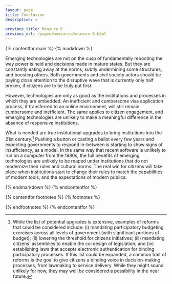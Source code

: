 ```yaml
---
layout: page
title: Conclusion
description: >
  
previous_title: Measure 6
previous_url: /pages/measures/measure-6.html
---
```


{% contentfor main %}
{% markdown %}

Emerging technologies are not on the cusp of fundamentally rebooting the way power is held and decisions made in mature states. But they are constantly eating away at the norms, subtly undermining some structures, and boosting others. Both governments and civil society actors should be paying close attention to the disruptive wave that is currently only half broken, if citizens are to be truly put first.

However, technologies are only as good as the institutions and processes in which they are embedded. An inefficient and cumbersome visa application process, if transferred to an online environment, will still remain cumbersome and inefficient. The same applies to citizen engagement, and emerging technologies are unlikely to make a meaningful difference in the absence of responsive institutions.

What is needed are true institutional upgrades to bring institutions into the 21st century.[^25] Pushing a button or casting a ballot every few years and expecting governments to respond in-between is starting to show signs of insufficiency, as a model. In the same way that recent software is unlikely to run on a computer from the 1980s, the full benefits of emerging technologies are unlikely to be reaped under institutions that do not modernize their rules and cultural norms. The real win for citizens will take place when institutions start to change their rules to match the capabilities of modern tools, and the expectations of modern publics.

{% endmarkdown %}
{% endcontentfor %}

{% contentfor footnotes %}
{% footnotes %}

[^25]: While the list of potential upgrades is extensive, examples of reforms that could be considered include: (i) mandating participatory budgeting exercises across all levels of government (with significant portions of budget); (ii) lowering the threshold for citizens initiatives; (iii) mandating citizens’ assemblies to enable the co-design of legislation; and (iv) establishing laws that accepts electronic authentication for binding participatory processes. If this list could be expanded, a common trait of reforms is the goal to give citizens a binding voice in decision-making processes, from lawmaking to service delivery. While they might sound unlikely for now, they may well be considered a possibility in the near future.

{% endfootnotes %}
{% endcontentfor %}
